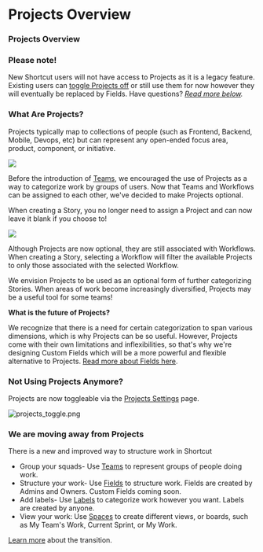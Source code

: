 # Projects Overview

### Projects Overview

### Please note! <a href="#h_01j5tr476nchkds7tdjvdwze8n" id="h_01j5tr476nchkds7tdjvdwze8n"></a>

New Shortcut users will not have access to Projects as it is a legacy feature. Existing users can [toggle Projects off](https://app.shortcut.com/settings/projects/) or still use them for now however they will eventually be replaced by Fields. Have questions? [_Read more below_](broken-reference)_._

### What Are Projects? <a href="#h_01j602eja2mg5vftabdy8vp7k7" id="h_01j602eja2mg5vftabdy8vp7k7"></a>

Projects typically map to collections of people (such as Frontend, Backend, Mobile, Devops, etc) but can represent any open-ended focus area, product, component, or initiative.

![](https://help.shortcut.com/hc/article_attachments/29682252630292)

Before the introduction of [Teams](https://help.shortcut.com/hc/en-us/articles/360058866151), we encouraged the use of Projects as a way to categorize work by groups of users. Now that Teams and Workflows can be assigned to each other, we've decided to make Projects optional.

When creating a Story, you no longer need to assign a Project and can now leave it blank if you choose to!

![](https://help.shortcut.com/hc/article_attachments/29682207574548)

Although Projects are now optional, they are still associated with Workflows. When creating a Story, selecting a Workflow will filter the available Projects to only those associated with the selected Workflow.

We envision Projects to be used as an optional form of further categorizing Stories. When areas of work become increasingly diversified, Projects may be a useful tool for some teams!

**What is the future of Projects?**

We recognize that there is a need for certain categorization to span various dimensions, which is why Projects can be so useful. However, Projects come with their own limitations and inflexibilities, so that's why we're designing Custom Fields which will be a more powerful and flexible alternative to Projects. [Read more about Fields here](https://help.shortcut.com/hc/en-us/articles/4423932934804).

### Not Using Projects Anymore? <a href="#h_01j5tr476nf8enknvperdbt8f7" id="h_01j5tr476nf8enknvperdbt8f7"></a>

Projects are now toggleable via the [Projects Settings](https://app.shortcut.com/settings/projects/) page.

![projects\_toggle.png](https://help.shortcut.com/hc/article_attachments/7209450288788)

### We are moving away from Projects <a href="#h_01g1pnenckgcspxfdydkm8v6tj" id="h_01g1pnenckgcspxfdydkm8v6tj"></a>

There is a new and improved way to structure work in Shortcut

* Group your squads- Use [Teams](https://help.shortcut.com/hc/en-us/articles/4413309425300-Teams-Best-Practices) to represent groups of people doing work.
* Structure your work- Use [Fields](https://help.shortcut.com/hc/en-us/articles/4423932934804-Fields-Overview) to structure work. Fields are created by Admins and Owners. Custom Fields coming soon.
* Add labels- Use [Labels](https://help.shortcut.com/hc/en-us/articles/205702619-Shortcut-Labels-and-the-Labels-Page-) to categorize work however you want. Labels are created by anyone.
* View your work: Use [Spaces](https://help.shortcut.com/hc/en-us/articles/208180646) to create different views, or boards, such as My Team's Work, Current Sprint, or My Work.

[Learn more](https://shortcut.com/blog/streamline-your-setup-with-our-updated-data-model) about the transition. &#x20;
